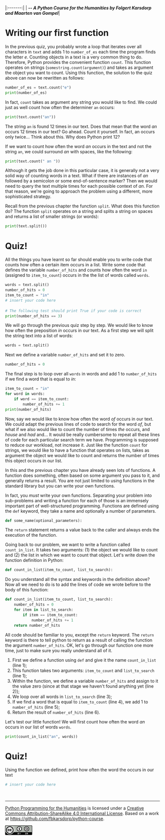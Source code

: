 
<BR>

|:-------:|
| <span style="font-size: 100%"><b>_-- A Python Course for the Humanities by Folgert Karsdorp and Maarten van Gompel_</b></span>|

# Writing our first function

In the previous quiz, you probably wrote a loop that iterates over all characters in `text` and adds 1 to `number_of_es` each time the program finds the letter _e_. Counting objects in a text is a very common thing to do. Therefore, Python provides the convenient function `count`. This function operates on strings (`somestring.count(argument)`) and takes as argument the object you want to count. Using this function, the solution to the quiz above can now be rewritten as follows:

```python
number_of_es = text.count("e")
print(number_of_es)
```

In fact, `count` takes as argument any string you would like to find. We could just as well count how often the determiner `an` occurs:

```python
print(text.count("an"))
```

The string `an` is found 12 times in our text. Does that mean that the word _an_ occurs 12 times in our text? Go ahead. Count it yourself. In fact, an occurs only twice... Think about this. Why does Python print 12?

If we want to count how often the word _an_ occurs in the text and not the string `an`, we could surround _an_ with spaces, like the following:

```python
print(text.count(" an "))
```

Although it gets the job done in this particular case, it is generally not a very solid way of counting words in a text. What if there are instances of _an_ followed by a semicolon or some end-of-sentence marker? Then we would need to query the text multiple times for each possible context of _an_. For that reason, we're going to approach the problem using a different, more sophisticated strategy.

Recall from the previous chapter the function `split`. What does this function do? The function `split` operates on a string and splits a string on spaces and returns a list of smaller strings (or words):

```python
print(text.split())
```

# Quiz!

All the things you have learnt so far should enable you to write code that counts how often a certain item occurs in a list. Write some code that defines the variable `number_of_hits` and counts how often the word `in` (assigned to `item_to_count`) occurs in the the list of words called `words`.

```python
words = text.split()
number_of_hits = 0
item_to_count = "in"
# insert your code here

# The following test should print True if your code is correct 
print(number_of_hits == 3)
```

We will go through the previous quiz step by step. We would like to know how often the preposition _in_ occurs in our text. As a first step we will split the string text into a list of words:

```python
words = text.split()
```

Next we define a variable `number_of_hits` and set it to zero.

```python
number_of_hits = 0
```

The final step is to loop over all `words` in words and add 1 to `number_of_hits` if we find a word that is equal to _in_:

```python
item_to_count = "in"
for word in words:
    if word == item_to_count:
        number_of_hits += 1
print(number_of_hits)
```

Now, say we would like to know how often the word _of_ occurs in our text. We could adapt the previous lines of code to search for the word _of_, but what if we also would like to count the number of times _the_ occurs, and _house_ and _had_ and... It would be really cumbersome to repeat all these lines of code for each particular search term we have. Programming is supposed to reduce our workload, not increase it. Just like the function `count` for strings, we would like to have a function that operates on lists, takes as argument the object we would like to count and returns the number of times this object occurs in our list.

In this and the previous chapter you have already seen lots of functions. A function does something, often based on some argument you pass to it, and generally returns a result. You are not just limited to using functions in the standard library but you can write your own functions.

In fact, you _must_ write your own functions. Separating your problem into sub-problems and writing a function for each of those is an immensely important part of well-structured programming. Functions are defined using the `def` keyword, they take a name and optionally a number of parameters.

```python
def some_name(optional_parameters):
```

The `return` statement returns a value back to the caller and always ends the execution of the function.

Going back to our problem, we want to write a function called `count_in_list`. It takes two arguments: (1) the object we would like to count and (2) the list in which we want to count that object. Let's write down the function definition in Python:

```python
def count_in_list(item_to_count, list_to_search):
```

Do you understand all the syntax and keywords in the definition above? Now all we need to do is to add the lines of code we wrote before to the body of this function:

```python
def count_in_list(item_to_count, list_to_search): 
    number_of_hits = 0                            
    for item in list_to_search:                   
        if item == item_to_count:                 
            number_of_hits += 1                   
    return number_of_hits                         
```

All code should be familiar to you, except the `return` keyword. The `return` keyword is there to tell python to return as a result of calling the function the argument `number_of_hits`. OK, let's go through our function one more time, just to make sure you really understand all of it.

1. First we define a function using `def` and give it the name `count_in_list` (line 1);
1. This function takes two arguments: `item_to_count` and `list_to_search` (line 1);
1. Within the function, we define a variable `number_of_hits` and assign to it the value zero (since at that stage we haven't found anything yet (line 2));
1. We loop over all words in `list_to_search` (line 3);
1. If we find a word that is equal to `item_to_count` (line 4), we add 1 to `number_of_hits` (line 5);
1. Return the result of `number_of_hits` (line 6).

Let's test our little function! We will first count how often the word _an_ occurs in our list of words `words`.

```python
print(count_in_list("an", words))
```

# Quiz!

Using the function we defined, print how often the word the occurs in our text

```python
# insert your code here
```

<BR>

----

[Python Programming for the Humanities](http://fbkarsdorp.github.io/python-course) is licensed under a [Creative Commons Attribution-ShareAlike 4.0 International License](https://creativecommons.org/licenses/by-sa/4.0/). Based on a work at https://github.com/fbkarsdorp/python-course.

![Creative Commons](CreativeCommons.png)
